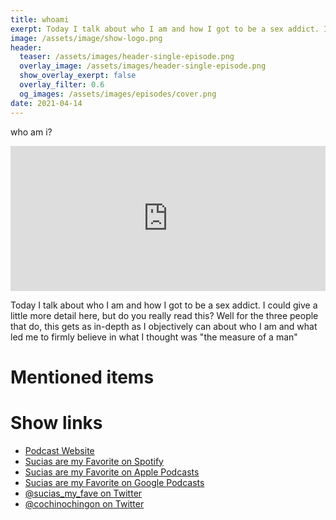 ```yaml
---
title: whoami
exerpt: Today I talk about who I am and how I got to be a sex addict. I could give a little more detail here, but do you really read this?
image: /assets/image/show-logo.png
header:
  teaser: /assets/images/header-single-episode.png
  overlay_image: /assets/images/header-single-episode.png
  show_overlay_exerpt: false
  overlay_filter: 0.6
  og_images: /assets/images/episodes/cover.png
date: 2021-04-14
---
```


who am i?

<iframe src="https://open.spotify.com/embed-podcast/episode/4yftDWzKQV2YsBFkwCfJ1D" width="100%" height="232" frameborder="0" allowtransparency="true" allow="encrypted-media"></iframe>

Today I talk about who I am and how I got to be a sex addict. I could give a little more detail here, but do you really read this?
Well for the three people that do, this gets as in-depth as I objectively can about who I am and what led me to firmly believe in what I thought was "the measure of a man"

# Mentioned items



# Show links

* <i class=fas fa-link></i> [Podcast Website](https://cochinochingon.com)
* <i class=fab fa-spotify></i> [Sucias are my Favorite on Spotify](https://open.spotify.com/show/3XjoipCU3QzeIaQAAQpBdW)
* <i class=fas fa-podcast></i> [Sucias are my Favorite on Apple Podcasts](https://podcasts.apple.com/us/podcast/sucias-are-my-favorite/id1548173787)
* <i class=fab fa-google-play></i> [Sucias are my Favorite on Google Podcasts](https://podcasts.google.com/feed/aHR0cHM6Ly9hbmNob3IuZm0vcy80MjI0YzYzYy9wb2RjYXN0L3Jzcw==)
* <i class=fab fa-twitter></i> [@sucias_my_fave on Twitter](https://twitter.com/sucias_my_fave)
* <i class=fab fa-twitter></i> [@cochinochingon on Twitter](https://twitter.com/cochinochingon)

